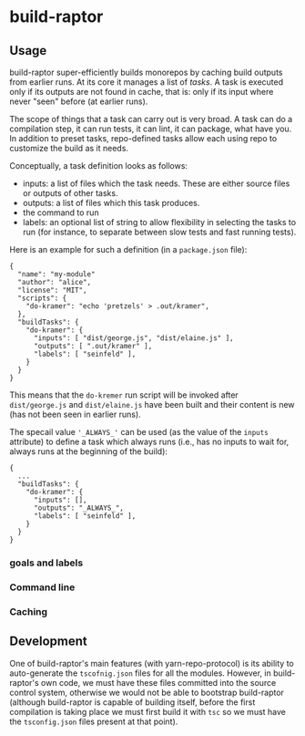 # build-raptor

## Usage

build-raptor super-efficiently builds monorepos by caching build outputs from earlier runs. At its core it manages a list of _tasks_. A task is executed only if its outputs are not found in cache, that is: only if its input where never "seen" before (at earlier runs).

The scope of things that a task can carry out is very broad. A task can do a compilation step, it can run tests, it can lint, it can package, what have you. In addition to preset tasks, repo-defined tasks allow each using repo to customize the build as it needs.

Conceptually, a task definition looks as follows:

- inputs: a list of files which the task needs. These are either source files or outputs of other tasks.
- outputs: a list of files which this task produces.
- the command to run
- labels: an optional list of string to allow flexibility in selecting the tasks to run (for instance, to separate between slow tests and fast running tests).

Here is an example for such a definition (in a `package.json` file):

```
{
  "name": "my-module"
  "author": "alice",
  "license": "MIT",
  "scripts": {
    "do-kramer": "echo 'pretzels' > .out/kramer",
  },
  "buildTasks": {
    "do-kramer": {
      "inputs": [ "dist/george.js", "dist/elaine.js" ],
      "outputs": [ ".out/kramer" ],
      "labels": [ "seinfeld" ],
    }
  }
}
```

This means that the `do-kremer` run script will be invoked after `dist/george.js` and `dist/elaine.js` have been built and their content is new (has not been seen in earlier runs).

The specail value `'_ALWAYS_'` can be used (as the value of the `inputs` attribute) to define a task which always runs (i.e., has no inputs to wait for, always runs at the beginning of the build):

```
{
  ...
  "buildTasks": {
    "do-kramer": {
      "inputs": [],
      "outputs": "_ALWAYS_",
      "labels": [ "seinfeld" ],
    }
  }
}
```

### goals and labels

### Command line

### Caching

## Development

One of build-raptor's main features (with yarn-repo-protocol) is its ability to auto-generate the `tscofnig.json` files for all the modules. However, in build-raptor's own code, we must have these files committed into the source control system, otherwise we would not be able to bootstrap build-raptor (although build-raptor is capable of building itself, before the first compilation is taking place we must first build it with `tsc` so we must have the `tsconfig.json` files present at that point).
